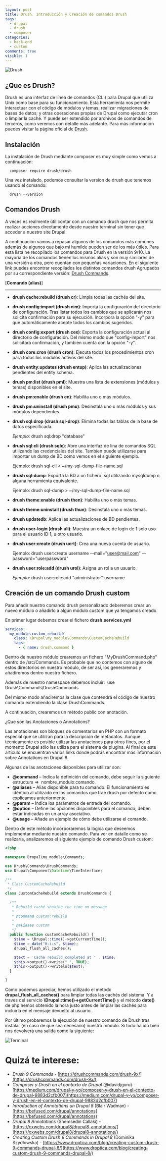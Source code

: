 ```yaml
---
layout: post
title: Drush. Introducción y Creación de comandos Drush
tags:
  - drupal
  - drush
  - composer
categories:
  - back-end
  - custom
comments: true
visible: 1
---
```


![Drush](/images/drush_header.png)

## ¿Que es Drush?

Drush es una interfaz de línea de comandos (CLI) para Drupal que utiliza Unix como base para su funcionamiento. 
Esta herramienta nos permite interactuar con el código de módulos y temas, realizar migraciones de bases de datos; y otras operaciones propias de Drupal como ejecutar cron o limpiar la caché. 
Y puede ser extendido por archivos de comandos de terceros, como veremos con detalle más adelante.
Para más información puedes visitar la página oficial de [Drush](https://www.drush.org/latest/).


## Instalación

La instalación de Drush mediante composer es muy simple como vemos a continuación:

```
  composer require drush/drush
```

Una vez instalado, podemos consultar la version de drush que tenemos usando el comando:

```
  drush --version
```

## Comandos Drush

A veces es realmente útil contar con un comando drush que nos permita realizar acciones directamente desde nuestro terminal sin tener que acceder a nuestro site Drupal.

A continuación vamos a repasar algunos de los comandos más comunes además de algunos que bajo mi humilde pueden ser de los más útiles. 
Para esta lista he recopilado los comandos para Drush en la versión 9/10. 
La mayoría de los comandos tienen los mismos alias y son muy similares de una versión a otra, pero cuentan con pequeñas variaciones. 
En el siguiente link puedes encontrar recopilados los distintos comandos drush Agrupados por su correspondiente versión: [Drush Commands](https://drushcommands.com/).


  [**Comando (alias)**]
  * * *

  - **drush cache:rebuild (drush cr)**: Limpia todas las cachés del site.

  - **drush config:import (drush cim)**: Importa la configuración del directorio de configuración. 
    Tras listar todos los cambios que se aplicarán nos solicita confirmación para su ejecución. Incorpora la opción "-y" para que automáticamente acepte todos los cambios sugeridos.

  - **drush config:export (drush cex)**: Exporta la configuración actual al directorio de configuración. 
    Del mismo modo que "config-import" nos solicitará confirmación, y tambien cuenta con la opción "-y".

  - **drush core:cron (drush cron)**: Ejecuta todos los procedimientos cron para todos los módulos activos del site.

  - **drush entity:updates (drush entup)**: Aplica las actualizaciones pendientes del entity schema.

  - **drush pm:list (drush pml)**: Muestra una lista de extensiones (módulos y temas) disponibles en el site.

  - **drush pm:enable (drush en)**: Habilita uno o más módulos.

  - **drush pm:uninstall (drush pmu)**: Desinstala uno o más módulos y sus módulos dependientes.

  - **drush sql:drop (drush sql-drop)**: Elimina todas las tablas de la base de datos especificada.

    *Ejemplo:* drush sql:drop "database" 

  - **drush sql:cli (drush sqlc)**: Abre una interfaz de lina de comandos SQL utilizando las credenciales del site. 
    Tambien puede utilizarse para importar un dump de BD como vemos en el siguiente ejemplo.

    Ejemplo: drush sql-cli < ~/my-sql-dump-file-name.sql   

  - **drush sql:dump**: Exporta la BD a un fichero .sql utilizando mysqldump o alguna herramienta equivalente.
  
    Ejemplo: drush sql-dump > ~/my-sql-dump-file-name.sql

  - **drush theme:enable (drush then)**: Habilita uno o más temas.

  - **drush theme:uninstall (drush thun)**: Desinstala uno o más temas.

  - **drush updatedb**: Aplica las actualizaciones de BD pendientes.

  - **drush user-login (drush uli)**: Muestra un enlace de login de 1 solo uso para el usuario ID 1, u otro usuario.

  - **drush user:create (drush ucrt)**: Crea una nueva cuenta de usuario.

    Ejemplo: drush user:create username --mail="user@mail.com" --password="userpassword"

  - **drush user:role:add (drush urol)**: Asigna un rol a un usuario.

    *Ejemplo:* drush user:role:add "administrator" username 


## Creación de un comando Drush custom

Para añadir nuestro comando drush personalizado deberemos crear un nuevo módulo o añadirlo a algún módulo custom que ya tengamos creado.

En primer lugar debemos crear el fichero **drush.services.yml**

```yml
services:
  my_module.custom_rebuild:
    class: \Drupal\my_module\Commands\CustomCacheRebuild
    tags:
      - { name: drush.command }

```

Dentro de nuestro módulo crearemos un fichero "MyDrushCommand.php" dentro de /src/Commands. Es probable que no contemos con alguno de estos directorios en nuestro módulo, de ser así, los generaremos y añadiremos dentro nuestro fichero.

Además de nuestro namespace debemos incluir:  use Drush\Commands\DrushCommands

Del mismo modo añadiremos la clase que contendrá el código de nuestro comando extendiendo la clase DrushCommands. 

A continuación, crearemos un método public con anotación. 

¿Que son las Anotaciones o Annotations?

Las anotaciones son bloques de comentarios en PHP con un formato especial que se utilizan para la descripción de metadatos. Aunque técnicamente es posible utilizar las anotaciones para otros fines, por el momento Drupal sólo las utiliza para el sistema de plugins. Al final de este artículo se encuentran varios links donde podrás encontrar más información sobre Annotations en Drupal 8.

Algunas de las anotaciones disponibles para utilizar son:

  - **@command** – Indica la definición del comando, debe seguir la siguiente estructura =>  nombre_modulo:comando.
  - **@aliases** – Alias disponible para tu comando. El funcionamiento es idéntico al utilizado en los comandos que trae drush por defecto como explicamos anteriormente.
  - **@param** – Indica los parámetros de entrada del comando.
  - **@option** – Define las opciones disponibles para el comando, deben estar indicadas en un array asociativo.
  - **@usage** – Añade un ejemplo de cómo debe utilizarse el comando.


Dentro de este método incorporaremos la lógica que deseemos implementar mediante nuestro comando.
Para ver en datalle como se realizaría, analizaremos el siguiente ejemplo de comando Drush custom:

```php
<?php

namespace Drupal\my_module\Commands;

use Drush\Commands\DrushCommands;
use Drupal\Component\Datetime\TimeInterface;

/**
 * Class CustomCacheRebuild
 */
class CustomCacheRebuild extends DrushCommands {

  /**
   * Rebuild caché showing the time on message
   *
   * @command custom:rebuild
   *
   * @aliases custom
   */
  public function customCacheRebuild() {
    $time = \Drupal::time()->getCurrentTime();
    $time = date("H:i:s", $time);
    drupal_flush_all_caches();

    $text = 'Cache rebuild completed at ' . $time;
    $this->output()->write(" ", TRUE);
    $this->output()->writeln($text);
  }

}

```

Como podemos apreciar, hemos utilizado el método **drupal_flush_all_caches()** para limpiar todas las cachés del sistema. 
Y a traves del servicio **\Drupal::time()->getCurrentTime()** y el método **date()** de php hemos obtenido la hora justo antes de limpiar las cachés para incluirla en el mensaje devuelto al usuario.

Por último probaremos la ejecución de nuestro comando de Drush tras instalar (en caso de que sea necesario) nuestro módulo.
Si todo ha ido bien nos devolverá una salida como la siguiente:

![Terminal](/images/salida_terminal.jpg)

# Quizá te interese:

* *Drush 9 Commands* - [https://drushcommands.com/drush-9x/](https://drushcommands.com/drush-9x/)
* *Composer y Drush en el contexto de Drupal* (@davidjguru) - [https://medium.com/drupal-y-yo/composer-y-drush-en-el-contexto-de-drupal-9883d2cfb007](https://medium.com/drupal-y-yo/composer-y-drush-en-el-contexto-de-drupal-9883d2cfb007)
* *Introduction of Annotations un Drupal 8* (Blair Wadman) - [https://befused.com/drupal/annotations](https://befused.com/drupal/annotations)
* *Drupal 8 Annotations* (Shemsedin Callaki) - [https://oxwebs.com/drupal8/drupal8-annotations/](https://oxwebs.com/drupal8/drupal8-annotations/)
* *Creating Custom Drush 9 Commands in Drupal 8* (Dominika Szydłowska) - [https://www.droptica.com/blog/creating-custom-drush-9-commands-drupal-8/](https://www.droptica.com/blog/creating-custom-drush-9-commands-drupal-8/)
